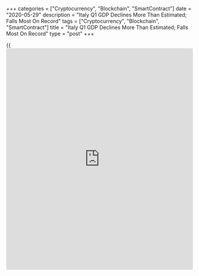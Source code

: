 +++
categories = ["Cryptocurrency", "Blockchain", "SmartContract"]
date = "2020-05-29"
description = "Italy Q1 GDP Declines More Than Estimated; Falls Most On Record"
tags = ["Cryptocurrency", "Blockchain", "SmartContract"]
title = "Italy Q1 GDP Declines More Than Estimated; Falls Most On Record"
type = "post"
+++

{{<iframe id="large-banner" src="https://www.bounty.group/#slide=7.0" width="100%" height="600" scrolling="no" style="border: 0px solid rgb(216, 221, 230); border-radius: 3px;">}}

Italy's [economy][1] shrank at a faster than initially estimated pace in
the first quarter amid coronavirus pandemic and marked the biggest
contraction since the series began in 1995, revised data from the
statistical office Istat showed Friday.

Gross domestic product fell 5.3 percent sequentially, instead of 4.7
percent decline estimated on April 30. GDP was down by revised 0.2
percent in the fourth quarter of 2019.

The economy fell into a recession as GDP contracted for two consecutive
quarters.

On the expenditure side, final consumption expenditure decreased 5.1
percent and gross fixed capital formation fell 8.1 percent. Imports and
exports declined 6.2 percent and 8.0 percent respectively.

On a yearly basis, GDP fell 5.4 percent versus the previous estimate of
4.8 percent in the first quarter and an expansion of 0.1 percent in the
fourth quarter of 2019.

For comments and feedback [contact](https://www.playgroundfx.com/contact/): editorial@rtt[news](https://www.letsplayfx.com/blog/forex-news-website/).com

[Economic News][1]

 **What parts of the world are seeing the best (and worst) economic
performances lately? Click[here][2] to check out our [Econ Scorecard][2]
and find out! See up-to-the-moment [ranking](https://www.playgroundfx.com/blog/crypto-exchange-ranking/)s for the best and worst
performers in [GDP][3], [unemployment rate][4], [inflation][5] and much
more.**

   1. www.rtt[news](https://www.letsplayfx.com/blog/forex-news-website/).com/Content/EconomicNews.aspx
   2. www.rtt[news](https://www.letsplayfx.com/blog/forex-news-website/).com/economic-scorecard/world-rank/industrial-production/highest-performance.aspx
   3. www.rtt[news](https://www.letsplayfx.com/blog/forex-news-website/).com/economic-scorecard/world-rank/GDP/highest-performance.aspx
   4. www.rtt[news](https://www.letsplayfx.com/blog/forex-news-website/).com/economic-scorecard/world-rank/unemployment-rate/lowest-performance.aspx
   5. www.rtt[news](https://www.letsplayfx.com/blog/forex-news-website/).com/economic-scorecard/world-rank/CPI/highest-performance.aspx